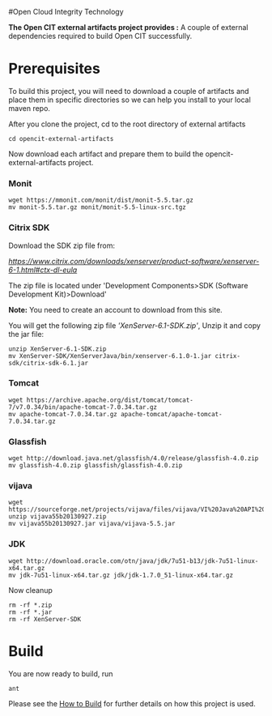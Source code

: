 #Open Cloud Integrity Technology


**The Open CIT external artifacts project provides :** A couple of external dependencies required to build Open CIT successfully.

# Prerequisites #

To build this project, you will need to download a couple of artifacts and place them in specific directories so we can help you install to your local maven repo.

After you clone the project, cd to the root directory of external artifacts

    cd opencit-external-artifacts

Now download each artifact and prepare them to build the opencit-external-artifacts project.

### Monit ###

    wget https://mmonit.com/monit/dist/monit-5.5.tar.gz
    mv monit-5.5.tar.gz monit/monit-5.5-linux-src.tgz

### Citrix SDK ###

Download the SDK zip file from:

*https://www.citrix.com/downloads/xenserver/product-software/xenserver-6-1.html#ctx-dl-eula*

The zip file is located under 'Development Components>SDK (Software Development Kit)>Download'

**Note:** You need to create an account to download from this site.

You will get the following zip file *'XenServer-6.1-SDK.zip'*, Unzip it and copy the jar file:

    unzip XenServer-6.1-SDK.zip
    mv XenServer-SDK/XenServerJava/bin/xenserver-6.1.0-1.jar citrix-sdk/citrix-sdk-6.1.jar


### Tomcat ###

    wget https://archive.apache.org/dist/tomcat/tomcat-7/v7.0.34/bin/apache-tomcat-7.0.34.tar.gz
    mv apache-tomcat-7.0.34.tar.gz apache-tomcat/apache-tomcat-7.0.34.tar.gz


### Glassfish ###
    wget http://download.java.net/glassfish/4.0/release/glassfish-4.0.zip
    mv glassfish-4.0.zip glassfish/glassfish-4.0.zip
    
### vijava ###
    wget https://sourceforge.net/projects/vijava/files/vijava/VI%20Java%20API%205.5%20Beta/vijava55b20130927.zip
    unzip vijava55b20130927.zip
    mv vijava55b20130927.jar vijava/vijava-5.5.jar

### JDK ###
    wget http://download.oracle.com/otn/java/jdk/7u51-b13/jdk-7u51-linux-x64.tar.gz
    mv jdk-7u51-linux-x64.tar.gz jdk/jdk-1.7.0_51-linux-x64.tar.gz

Now cleanup

    rm -rf *.zip
    rm -rf *.jar
    rm -rf XenServer-SDK


# Build #

You are now ready to build, run

    ant


Please see the [How to Build](https://github.com/opencit/opencit/wiki/Open-CIT-2.0.7---How-To-Build) for further details on how this project is used.